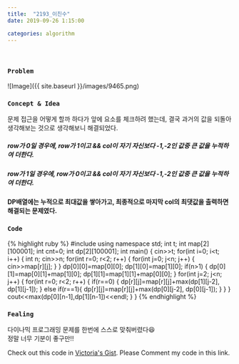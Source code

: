 ```yaml
---
title:  "2193_이친수"
date: 2019-09-26 1:15:00

categories: algorithm
---
```


<br>

### `Problem`
![Image]({{ site.baseurl }}/images/9465.png)
<br>

### `Concept & Idea`
문제 접근을 어떻게 할까 하다가 앞에 요소를 체크하려 했는데, 결국 과거의 값을 되돌아 생각해보는 것으로 생각해보니 해결되었다.<br>
##### row가 0일 경우에, row가 1이고 && col이 자기 자신보다 -1,-2인 값중 큰 값을 누적하여 더한다.
##### row가 1일 경우에, row가 0이고 && col이 자기 자신보다 -1,-2인 값중 큰 값을 누적하여 더한다.
**DP배열에는 누적으로 최대값을 쌓아가고, 최종적으로 마지막 col의 최댓값을 출력하면 해결되는 문제였다.**
<br>

### `Code`
{% highlight ruby %}
#include <iostream>
using namespace std;
int t;
int map[2][100001];
int cnt=0;
int dp[2][100001];
int main() {
    cin>>t;
    for(int i=0; i<t; i++) {
        int n;
        cin>>n;
        for(int r=0; r<2; r++) {
            for(int j=0; j<n; j++) {
                cin>>map[r][j];
            }
        }
        dp[0][0]=map[0][0]; dp[1][0]=map[1][0];
        if(n>1) {
            dp[0][1]=map[0][1]+map[1][0];
            dp[1][1]=map[1][1]+map[0][0];
        }
        for(int j=2; j<n; j++) {
            for(int r=0; r<2; r++) {
                if(r==0) {
                    dp[r][j]=map[r][j]+max(dp[1][j-2], dp[1][j-1]);
                } else if(r==1){
                    dp[r][j]=map[r][j]+max(dp[0][j-2], dp[0][j-1]);
                }
            }
        }
        cout<<max(dp[0][n-1],dp[1][n-1])<<endl;
    }
}
{% endhighlight %}
<br>

### `Fealing`
다이나믹 프로그래밍 문제를 한번에 스스로 맞춰버렸다😆<br>
정말 너무 기분이 좋구만!!<br>

Check out this code in [Victoria's Gist][Vic's gist]. Please Comment my code in this link.

[Vic's gist]: https://gist.github.com/victoriagjh/e28f909153f1613a91390093c55b6e13

